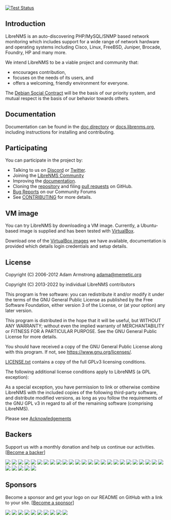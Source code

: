 [![Test Status](https://github.com/librenms/librenms/actions/workflows/test.yml/badge.svg?branch=master&event=push)](https://github.com/librenms/librenms/actions/workflows/test.yml?query=event%3Apush+branch%3Amaster)

Introduction
------------

LibreNMS is an auto-discovering PHP/MySQL/SNMP based network monitoring
which includes support for a wide range of network hardware and operating
systems including Cisco, Linux, FreeBSD, Juniper, Brocade, Foundry, HP and
many more.

We intend LibreNMS to be a viable project and community that:
- encourages contribution,
- focuses on the needs of its users, and
- offers a welcoming, friendly environment for everyone.

The [Debian Social Contract][10] will be the basis of our priority system,
and mutual respect is the basis of our behavior towards others.


Documentation
-------------

Documentation can be found in the [doc directory][5] or [docs.librenms.org][16], including instructions
for installing and contributing.


Participating
-------------

You can participate in the project by:
- Talking to us on [Discord][4] or [Twitter][3].
- Joining the [LibreNMS Community](https://community.librenms.org)
- Improving the [documentation][5].
- Cloning the [repository][2] and filing [pull requests][19] on GitHub.
- [Bug Reports](https://community.librenms.org) on our Community Forums
- See [CONTRIBUTING][15] for more details.


VM image
--------

You can try LibreNMS by downloading a VM image.  Currently, a Ubuntu-based
image is supplied and has been tested with [VirtualBox][8].

Download one of the [VirtualBox images][11] we have available, documentation is provided which details
login credentials and setup details.

License
-------

Copyright (C) 2006-2012 Adam Armstrong <adama@memetic.org>

Copyright (C) 2013-2022 by individual LibreNMS contributors

 This program is free software: you can redistribute it and/or modify
 it under the terms of the GNU General Public License as published by
 the Free Software Foundation, either version 3 of the License, or
 (at your option) any later version.

 This program is distributed in the hope that it will be useful,
 but WITHOUT ANY WARRANTY; without even the implied warranty of
 MERCHANTABILITY or FITNESS FOR A PARTICULAR PURPOSE.  See the
 GNU General Public License for more details.

 You should have received a copy of the GNU General Public License
 along with this program.  If not, see <https://www.gnu.org/licenses/>.

[LICENSE.txt][14] contains a copy of the full GPLv3 licensing conditions.

The following additional license conditions apply to LibreNMS (a GPL
exception):

  As a special exception, you have permission to link or otherwise combine
  LibreNMS with the included copies of the following third-party software,
  and distribute modified versions, as long as you follow the requirements
  of the GNU GPL v3 in regard to all of the remaining software (comprising
  LibreNMS).

  Please see [Acknowledgements][17]

[2]: https://github.com/librenms/librenms "Main LibreNMS GitHub repo"
[3]: https://twitter.com/librenms "@LibreNMS on Twitter"
[4]: https://discord.gg/librenms "Discord LibreNMS Server"
[5]: https://github.com/librenms/librenms/tree/master/doc/
[8]: https://www.virtualbox.org/ "VirtualBox"
[10]: http://www.debian.org/social_contract "Debian project social contract"
[11]: https://www.librenms.org/#downloads
[14]: https://github.com/librenms/librenms/tree/master/LICENSE.txt
[15]: https://docs.librenms.org/General/Contributing/
[16]: https://docs.librenms.org/
[17]: https://docs.librenms.org/General/Acknowledgement/
[19]: https://github.com/librenms/librenms/pulls


## Backers

Support us with a monthly donation and help us continue our activities. [[Become a backer](https://opencollective.com/librenms#backer)]

<a href="https://opencollective.com/librenms/backer/0/website" target="_blank"><img src="https://opencollective.com/librenms/backer/0/avatar.svg"></a>
<a href="https://opencollective.com/librenms/backer/1/website" target="_blank"><img src="https://opencollective.com/librenms/backer/1/avatar.svg"></a>
<a href="https://opencollective.com/librenms/backer/2/website" target="_blank"><img src="https://opencollective.com/librenms/backer/2/avatar.svg"></a>
<a href="https://opencollective.com/librenms/backer/3/website" target="_blank"><img src="https://opencollective.com/librenms/backer/3/avatar.svg"></a>
<a href="https://opencollective.com/librenms/backer/4/website" target="_blank"><img src="https://opencollective.com/librenms/backer/4/avatar.svg"></a>
<a href="https://opencollective.com/librenms/backer/5/website" target="_blank"><img src="https://opencollective.com/librenms/backer/5/avatar.svg"></a>
<a href="https://opencollective.com/librenms/backer/6/website" target="_blank"><img src="https://opencollective.com/librenms/backer/6/avatar.svg"></a>
<a href="https://opencollective.com/librenms/backer/7/website" target="_blank"><img src="https://opencollective.com/librenms/backer/7/avatar.svg"></a>
<a href="https://opencollective.com/librenms/backer/8/website" target="_blank"><img src="https://opencollective.com/librenms/backer/8/avatar.svg"></a>
<a href="https://opencollective.com/librenms/backer/9/website" target="_blank"><img src="https://opencollective.com/librenms/backer/9/avatar.svg"></a>
<a href="https://opencollective.com/librenms/backer/10/website" target="_blank"><img src="https://opencollective.com/librenms/backer/10/avatar.svg"></a>
<a href="https://opencollective.com/librenms/backer/11/website" target="_blank"><img src="https://opencollective.com/librenms/backer/11/avatar.svg"></a>
<a href="https://opencollective.com/librenms/backer/12/website" target="_blank"><img src="https://opencollective.com/librenms/backer/12/avatar.svg"></a>
<a href="https://opencollective.com/librenms/backer/13/website" target="_blank"><img src="https://opencollective.com/librenms/backer/13/avatar.svg"></a>
<a href="https://opencollective.com/librenms/backer/14/website" target="_blank"><img src="https://opencollective.com/librenms/backer/14/avatar.svg"></a>
<a href="https://opencollective.com/librenms/backer/15/website" target="_blank"><img src="https://opencollective.com/librenms/backer/15/avatar.svg"></a>
<a href="https://opencollective.com/librenms/backer/16/website" target="_blank"><img src="https://opencollective.com/librenms/backer/16/avatar.svg"></a>
<a href="https://opencollective.com/librenms/backer/17/website" target="_blank"><img src="https://opencollective.com/librenms/backer/17/avatar.svg"></a>
<a href="https://opencollective.com/librenms/backer/18/website" target="_blank"><img src="https://opencollective.com/librenms/backer/18/avatar.svg"></a>
<a href="https://opencollective.com/librenms/backer/19/website" target="_blank"><img src="https://opencollective.com/librenms/backer/19/avatar.svg"></a>
<a href="https://opencollective.com/librenms/backer/20/website" target="_blank"><img src="https://opencollective.com/librenms/backer/20/avatar.svg"></a>
<a href="https://opencollective.com/librenms/backer/21/website" target="_blank"><img src="https://opencollective.com/librenms/backer/21/avatar.svg"></a>
<a href="https://opencollective.com/librenms/backer/22/website" target="_blank"><img src="https://opencollective.com/librenms/backer/22/avatar.svg"></a>
<a href="https://opencollective.com/librenms/backer/23/website" target="_blank"><img src="https://opencollective.com/librenms/backer/23/avatar.svg"></a>
<a href="https://opencollective.com/librenms/backer/24/website" target="_blank"><img src="https://opencollective.com/librenms/backer/24/avatar.svg"></a>
<a href="https://opencollective.com/librenms/backer/25/website" target="_blank"><img src="https://opencollective.com/librenms/backer/25/avatar.svg"></a>
<a href="https://opencollective.com/librenms/backer/26/website" target="_blank"><img src="https://opencollective.com/librenms/backer/26/avatar.svg"></a>
<a href="https://opencollective.com/librenms/backer/27/website" target="_blank"><img src="https://opencollective.com/librenms/backer/27/avatar.svg"></a>
<a href="https://opencollective.com/librenms/backer/28/website" target="_blank"><img src="https://opencollective.com/librenms/backer/28/avatar.svg"></a>
<a href="https://opencollective.com/librenms/backer/29/website" target="_blank"><img src="https://opencollective.com/librenms/backer/29/avatar.svg"></a>


## Sponsors

Become a sponsor and get your logo on our README on GitHub with a link to your site. [[Become a sponsor](https://opencollective.com/librenms#sponsor)]

<a href="https://opencollective.com/librenms/sponsor/0/website" target="_blank"><img src="https://opencollective.com/librenms/sponsor/0/avatar.svg"></a>
<a href="https://opencollective.com/librenms/sponsor/1/website" target="_blank"><img src="https://opencollective.com/librenms/sponsor/1/avatar.svg"></a>
<a href="https://opencollective.com/librenms/sponsor/2/website" target="_blank"><img src="https://opencollective.com/librenms/sponsor/2/avatar.svg"></a>
<a href="https://opencollective.com/librenms/sponsor/3/website" target="_blank"><img src="https://opencollective.com/librenms/sponsor/3/avatar.svg"></a>
<a href="https://opencollective.com/librenms/sponsor/4/website" target="_blank"><img src="https://opencollective.com/librenms/sponsor/4/avatar.svg"></a>
<a href="https://opencollective.com/librenms/sponsor/5/website" target="_blank"><img src="https://opencollective.com/librenms/sponsor/5/avatar.svg"></a>
<a href="https://opencollective.com/librenms/sponsor/6/website" target="_blank"><img src="https://opencollective.com/librenms/sponsor/6/avatar.svg"></a>
<a href="https://opencollective.com/librenms/sponsor/7/website" target="_blank"><img src="https://opencollective.com/librenms/sponsor/7/avatar.svg"></a>
<a href="https://opencollective.com/librenms/sponsor/8/website" target="_blank"><img src="https://opencollective.com/librenms/sponsor/8/avatar.svg"></a>
<a href="https://opencollective.com/librenms/sponsor/9/website" target="_blank"><img src="https://opencollective.com/librenms/sponsor/9/avatar.svg"></a>


